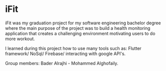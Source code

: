 # iFit

iFit was my graduation project for my software engineering bachelor degree where the main purpose of the project was to build a health monitoring application that creates a challenging environment motivating users to do more workout.

I learned during this project how to use many tools such as: Flutter framework/ NoSql/ Firebase/ interacting with google API's.


Group members: Bader Alrajhi - Mohammed Alghofaily.
